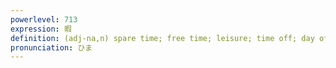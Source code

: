 ```yaml
---
powerlevel: 713
expression: 暇
definition: (adj-na,n) spare time; free time; leisure; time off; day off; vacation; holiday; leave; quitting (one's job); firing someone; divorcing (one's spouse); (of one's time) free; (P)
pronunciation: ひま
---
```

